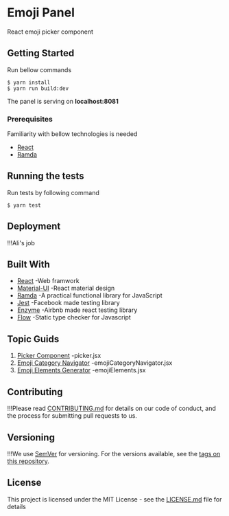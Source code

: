 # Emoji Panel

React emoji picker component

## Getting Started

Run bellow commands

```
$ yarn install
$ yarn run build:dev
```
The panel is serving on **localhost:8081**

### Prerequisites
Familiarity with bellow technologies is needed

* [React](https://www.facebook.github.io/react)
* [Ramda](https://www.ramdajs.com)


## Running the tests

Run tests by following command
```
$ yarn test
```


## Deployment

!!!Ali's job

## Built With

* [React](https://www.facebook.github.io/react) -Web framwork
* [Material-UI](https://www.material-ui.com) -React material design
* [Ramda](https://www.ramdajs.com) -A practical functional library for JavaScript
* [Jest](https://www.facebook.github.io/jest) -Facebook made testing library
* [Enzyme](https://www.github.com/airbnb/enzyme) -Airbnb made react testing library
* [Flow](https://www.flow.org/en/docs/types) -Static type checker for Javascript

## Topic Guids
1. [Picker Component](https://gitlab.com/weblite-open-source/emoji) -picker.jsx
2. [Emoji Category Navigator](https://gitlab.com/weblite-open-source/emoji) -emojiCategoryNavigator.jsx
3. [Emoji Elements Generator](https://gitlab.com/weblite-open-source/emoji) -emojiElements.jsx

## Contributing

!!!Please read [CONTRIBUTING.md](https://gitlab.com/weblite-open-source/emoji) for details on our code of conduct, and the process for submitting pull requests to us.

## Versioning

!!!We use [SemVer](https://www.semver.org/) for versioning. For the versions available, see the [tags on this repository](https://github.com/your/project/tags). 

## License

This project is licensed under the MIT License - see the [LICENSE.md](LICENSE.md) file for details


